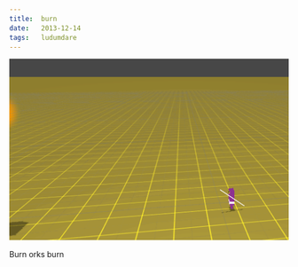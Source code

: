 ```yaml
---
title:  burn
date:   2013-12-14
tags:   ludumdare
---
```


![](/images/2013-12-14-burn.gif)

Burn orks burn